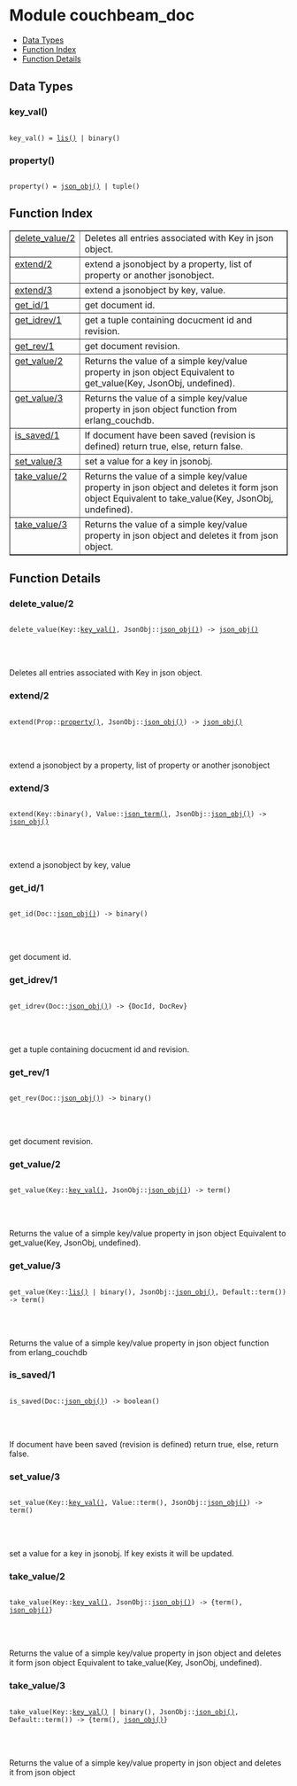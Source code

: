 

# Module couchbeam_doc #
* [Data Types](#types)
* [Function Index](#index)
* [Function Details](#functions)



<a name="types"></a>

## Data Types ##




### <a name="type-key_val">key_val()</a> ###



<pre><code>
key_val() = <a href="#type-lis">lis()</a> | binary()
</code></pre>





### <a name="type-property">property()</a> ###



<pre><code>
property() = <a href="#type-json_obj">json_obj()</a> | tuple()
</code></pre>


<a name="index"></a>

## Function Index ##


<table width="100%" border="1" cellspacing="0" cellpadding="2" summary="function index"><tr><td valign="top"><a href="#delete_value-2">delete_value/2</a></td><td>Deletes all entries associated with Key in json object.</td></tr><tr><td valign="top"><a href="#extend-2">extend/2</a></td><td>extend a jsonobject by a property, list of property or another jsonobject.</td></tr><tr><td valign="top"><a href="#extend-3">extend/3</a></td><td>extend a jsonobject by key, value.</td></tr><tr><td valign="top"><a href="#get_id-1">get_id/1</a></td><td>get document id.</td></tr><tr><td valign="top"><a href="#get_idrev-1">get_idrev/1</a></td><td>get  a tuple containing docucment id and revision.</td></tr><tr><td valign="top"><a href="#get_rev-1">get_rev/1</a></td><td>get document revision.</td></tr><tr><td valign="top"><a href="#get_value-2">get_value/2</a></td><td>Returns the value of a simple key/value property in json object
Equivalent to get_value(Key, JsonObj, undefined).</td></tr><tr><td valign="top"><a href="#get_value-3">get_value/3</a></td><td>Returns the value of a simple key/value property in json object
function from erlang_couchdb.</td></tr><tr><td valign="top"><a href="#is_saved-1">is_saved/1</a></td><td>If document have been saved (revision is defined) return true,
else, return false.</td></tr><tr><td valign="top"><a href="#set_value-3">set_value/3</a></td><td>set a value for a key in jsonobj.</td></tr><tr><td valign="top"><a href="#take_value-2">take_value/2</a></td><td>Returns the value of a simple key/value property in json object and deletes
it form json object
Equivalent to take_value(Key, JsonObj, undefined).</td></tr><tr><td valign="top"><a href="#take_value-3">take_value/3</a></td><td>Returns the value of a simple key/value property in json object and deletes
it from json object.</td></tr></table>


<a name="functions"></a>

## Function Details ##

<a name="delete_value-2"></a>

### delete_value/2 ###


<pre><code>
delete_value(Key::<a href="#type-key_val">key_val()</a>, JsonObj::<a href="#type-json_obj">json_obj()</a>) -&gt; <a href="#type-json_obj">json_obj()</a>
</code></pre>

<br></br>


Deletes all entries associated with Key in json object.
<a name="extend-2"></a>

### extend/2 ###


<pre><code>
extend(Prop::<a href="#type-property">property()</a>, JsonObj::<a href="#type-json_obj">json_obj()</a>) -&gt; <a href="#type-json_obj">json_obj()</a>
</code></pre>

<br></br>


extend a jsonobject by a property, list of property or another jsonobject
<a name="extend-3"></a>

### extend/3 ###


<pre><code>
extend(Key::binary(), Value::<a href="#type-json_term">json_term()</a>, JsonObj::<a href="#type-json_obj">json_obj()</a>) -&gt; <a href="#type-json_obj">json_obj()</a>
</code></pre>

<br></br>


extend a jsonobject by key, value
<a name="get_id-1"></a>

### get_id/1 ###


<pre><code>
get_id(Doc::<a href="#type-json_obj">json_obj()</a>) -&gt; binary()
</code></pre>

<br></br>


get document id.
<a name="get_idrev-1"></a>

### get_idrev/1 ###


<pre><code>
get_idrev(Doc::<a href="#type-json_obj">json_obj()</a>) -&gt; {DocId, DocRev}
</code></pre>

<br></br>


get  a tuple containing docucment id and revision.
<a name="get_rev-1"></a>

### get_rev/1 ###


<pre><code>
get_rev(Doc::<a href="#type-json_obj">json_obj()</a>) -&gt; binary()
</code></pre>

<br></br>


get document revision.
<a name="get_value-2"></a>

### get_value/2 ###


<pre><code>
get_value(Key::<a href="#type-key_val">key_val()</a>, JsonObj::<a href="#type-json_obj">json_obj()</a>) -&gt; term()
</code></pre>

<br></br>


Returns the value of a simple key/value property in json object
Equivalent to get_value(Key, JsonObj, undefined).
<a name="get_value-3"></a>

### get_value/3 ###


<pre><code>
get_value(Key::<a href="#type-lis">lis()</a> | binary(), JsonObj::<a href="#type-json_obj">json_obj()</a>, Default::term()) -&gt; term()
</code></pre>

<br></br>


Returns the value of a simple key/value property in json object
function from erlang_couchdb
<a name="is_saved-1"></a>

### is_saved/1 ###


<pre><code>
is_saved(Doc::<a href="#type-json_obj">json_obj()</a>) -&gt; boolean()
</code></pre>

<br></br>


If document have been saved (revision is defined) return true,
else, return false.
<a name="set_value-3"></a>

### set_value/3 ###


<pre><code>
set_value(Key::<a href="#type-key_val">key_val()</a>, Value::term(), JsonObj::<a href="#type-json_obj">json_obj()</a>) -&gt; term()
</code></pre>

<br></br>


set a value for a key in jsonobj. If key exists it will be updated.
<a name="take_value-2"></a>

### take_value/2 ###


<pre><code>
take_value(Key::<a href="#type-key_val">key_val()</a>, JsonObj::<a href="#type-json_obj">json_obj()</a>) -&gt; {term(), <a href="#type-json_obj">json_obj()</a>}
</code></pre>

<br></br>


Returns the value of a simple key/value property in json object and deletes
it form json object
Equivalent to take_value(Key, JsonObj, undefined).
<a name="take_value-3"></a>

### take_value/3 ###


<pre><code>
take_value(Key::<a href="#type-key_val">key_val()</a> | binary(), JsonObj::<a href="#type-json_obj">json_obj()</a>, Default::term()) -&gt; {term(), <a href="#type-json_obj">json_obj()</a>}
</code></pre>

<br></br>


Returns the value of a simple key/value property in json object and deletes
it from json object
